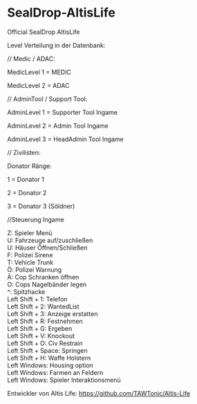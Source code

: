 SealDrop-AltisLife
==================

Official SealDrop AltisLife

Level Verteilung in der Datenbank:



// Medic / ADAC:

MedicLevel 1 = MEDIC

MedicLevel 2 = ADAC



// AdminTool / Support Tool:



AdminLevel 1 = Supporter Tool Ingame

AdminLevel 2 = Admin Tool Ingame

AdminLevel 3 = HeadAdmin Tool Ingame



// Zivilisten:


Donator Ränge:

1 = Donator 1

2 = Donator 2

3 = Donator 3 (Söldner)


//Steuerung Ingame

Z: Spieler Menü<br/>
U: Fahrzeuge auf/zuschließen<br/>
U: Häuser Öffnen/Schließen<br/>
F: Polizei Sirene<br/>
T: Vehicle Trunk<br/>
Ö: Polizei Warnung<br/>
Ä: Cop Schranken öffnen<br/>
O: Cops Nagelbänder legen<br/>
^: Spitzhacke<br/>
Left Shift + 1: Telefon<br/>
Left Shift + 2: WantedList<br/>
Left Shift + 3: Anzeige erstatten<br/>
Left Shift + R: Festnehmen<br/>
Left Shift + G: Ergeben<br/>
Left Shift + V: Knockout<br/>
Left Shift + O: Civ Restrain<br/>
Left Shift + Space: Springen<br/>
Left Shift + H: Waffe Holstern<br/>
Left Windows: Housing option<br/>
Left Windows: Farmen an Feldern<br/>
Left Windows: Spieler Interaktionsmenü<br/>


Entwickler von Altis Life: https://github.com/TAWTonic/Altis-Life
